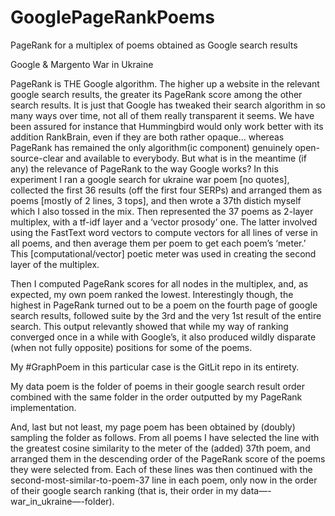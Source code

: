 # GooglePageRankPoems
PageRank for a multiplex of poems obtained as Google search results

Google & Margento War in Ukraine

PageRank is THE Google algorithm. The higher up a website in the relevant google search results, the greater its PageRank score among the other search results. It is just that Google has tweaked their search algorithm in so many ways over time, not all of them really transparent it seems. We have been assured for instance that Hummingbird would only work better with its addition RankBrain, even if they are both rather opaque… whereas PageRank has remained the only algorithm(ic component) genuinely open-source-clear and available to everybody. But what is in the meantime (if any) the relevance of PageRank to the way Google works?
In this experiment I ran a google search for ukraine war poem [no quotes], collected the first 36 results (off the first four SERPs) and arranged them as poems [mostly of 2 lines, 3 tops], and then wrote a 37th distich myself which I also tossed in the mix. Then represented the 37 poems as 2-layer multiplex, with a tf-idf layer and a ‘vector prosody’ one. The latter involved using the FastText word vectors to compute vectors for all lines of verse in all poems, and then average them per poem to get each poem’s ‘meter.’ This [computational/vector] poetic meter was used in creating the second layer of the multiplex.

Then I computed PageRank scores for all nodes in the multiplex, and, as expected, my own poem ranked the lowest. Interestingly though, the highest in PageRank turned out to be a poem on the fourth page of google search results, followed suite by the 3rd and the very 1st result of the entire search. This output relevantly showed that while my way of ranking converged once in a while with Google’s, it also produced wildly disparate (when not fully opposite) positions for some of the poems. 

My #GraphPoem in this particular case is the GitLit repo in its entirety.

My data poem is the folder of poems in their google search result order combined with the same folder in the order outputted by my PageRank implementation. 

And, last but not least, my page poem has been obtained by (doubly) sampling the folder as follows. From all poems I have selected the line with the greatest cosine similarity to the meter of the (added) 37th poem, and arranged them in the descending order of the PageRank score of the poems they were selected from. Each of these lines was then continued with the second-most-similar-to-poem-37 line in each poem, only now in the order of their google search ranking (that is, their order in my data—-war_in_ukraine—-folder).
